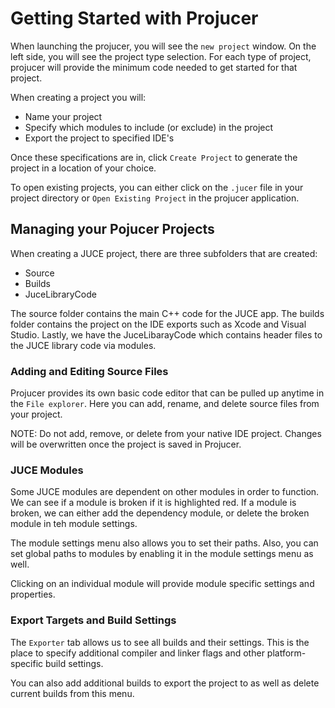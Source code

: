 # Getting Started with Projucer

When launching the projucer, you will see the `new project` window. On the left side, you will see the project type selection. For each type of project, projucer will provide the minimum code needed to get started for that project.

When creating a project you will:

- Name your project
- Specify which modules to include (or exclude) in the project
- Export the project to specified IDE's

Once these specifications are in, click `Create Project` to generate the project in a location of your choice.

To open existing projects, you can either click on the `.jucer` file in your project directory or `Open Existing Project` in the projucer application.

## Managing your Pojucer Projects

When creating a JUCE project, there are three subfolders that are created:

- Source
- Builds
- JuceLibraryCode

The source folder contains the main C++ code for the JUCE app. The builds folder contains the project on the IDE exports such as Xcode and Visual Studio. Lastly, we have the JuceLibarayCode which contains header files to the JUCE library code via modules.

### Adding and Editing Source Files

Projucer provides its own basic code editor that can be pulled up anytime in the `File explorer`. Here you can add, rename, and delete source files from your project.

NOTE: Do not add, remove, or delete from your native IDE project. Changes will be overwritten once the project is saved in Projucer.

### JUCE Modules

Some JUCE modules are dependent on other modules in order to function. We can see if a module is broken if it is highlighted red. If a module is broken, we can either add the dependency module, or delete the broken module in teh module settings.

The module settings menu also allows you to set their paths. Also, you can set global paths to modules by enabling it in the module settings menu as well.

Clicking on an individual module will provide module specific settings and properties.

### Export Targets and Build Settings

The `Exporter` tab allows us to see all builds and their settings. This is the place to specify additional compiler and linker flags and other platform-specific build settings.

You can also add additional builds to export the project to as well as delete current builds from this menu.

